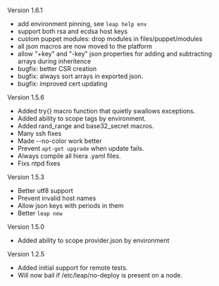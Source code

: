Version 1.6.1
  - add environment pinning, see `leap help env`
  - support both rsa and ecdsa host keys
  - custom puppet modules: drop modules in files/puppet/modules
  - all json macros are now moved to the platform
  - allow "+key" and "-key" json properties for adding and subtracting
    arrays during inheritence
  - bugfix: better CSR creation
  - bugfix: always sort arrays in exported json.
  - bugfix: improved cert updating

Version 1.5.6

- Added try{} macro function that quietly swallows exceptions.
- Added ability to scope tags by environment.
- Added rand_range and base32_secret macros.
- Many ssh fixes
- Made --no-color work better
- Prevent `apt-get upgrade` when update fails.
- Always compile all hiera .yaml files.
- Fixs ntpd fixes

Version 1.5.3

- Better utf8 support
- Prevent invalid host names
- Allow json keys with periods in them
- Better `leap new`

Version 1.5.0

- Added ability to scope provider.json by environment

Version 1.2.5

- Added initial support for remote tests.
- Will now bail if /etc/leap/no-deploy is present on a node.
